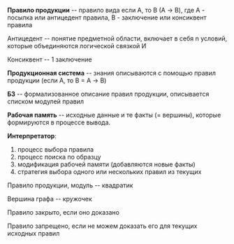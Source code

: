 **Правило продукции** -- правило вида если А, то В (А -> B), где А - посылка или антицедент правила, В - заключение или консиквент правила

Антицедент -- понятие предметной области, включает в себя n условий, которые объединяются логической связкой И 

Консиквент -- 1 заключение

**Продукционная система** -- знания описываются с помощью правил продукции (если А, то В = А -> B)

**БЗ** -- формализованное описание правил продукции, описывается списком модулей правил

**Рабочая память** -- исходные данные и те факты (= вершины), которые формируются в процессе вывода.

**Интерпретатор**:
1. процесс выбора правила
2. процесс поиска по образцу
3. модификация рабочей памяти (добавляются новые факты)
4. стратегия выбора одного или нескольких правил из текущих

Правило продукции, модуль -- квадратик

Вершина графа -- кружочек

Правило закрыто, если оно доказано

Правило запрещено, если не можем доказать его для текущих исходных правил